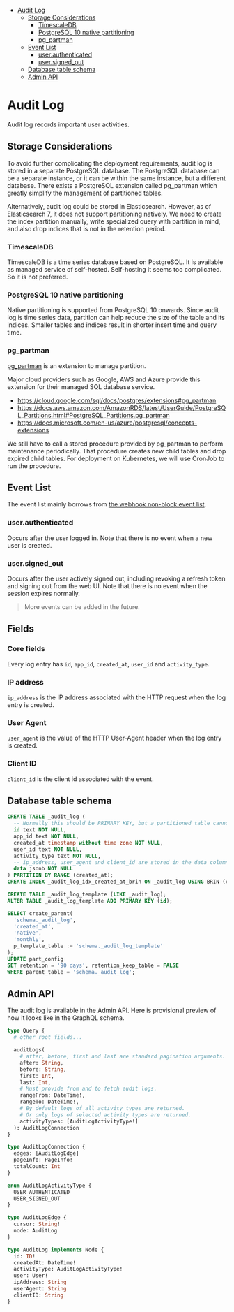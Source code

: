 - [Audit Log](#audit-log)
  * [Storage Considerations](#storage-considerations)
    + [TimescaleDB](#timescaledb)
    + [PostgreSQL 10 native partitioning](#postgresql-10-native-partitioning)
    + [pg\_partman](#pg--partman)
  * [Event List](#event-list)
    + [user.authenticated](#userauthenticated)
    + [user.signed_out](#usersigned-out)
  * [Database table schema](#database-table-schema)
  * [Admin API](#admin-api)

# Audit Log

Audit log records important user activities.

## Storage Considerations

To avoid further complicating the deployment requirements,
audit log is stored in a separate PostgreSQL database.
The PostgreSQL database can be a separate instance,
or it can be within the same instance, but a different database.
There exists a PostgreSQL extension called pg\_partman
which greatly simplify the management of partitioned tables.

Alternatively, audit log could be stored in Elasticsearch.
However, as of Elasticsearch 7, it does not support partitioning natively.
We need to create the index partition manually,
write specialized query with partition in mind,
and also drop indices that is not in the retention period.

### TimescaleDB

TimescaleDB is a time series database based on PostgreSQL.
It is available as managed service of self-hosted.
Self-hosting it seems too complicated.
So it is not preferred.

### PostgreSQL 10 native partitioning

Native partitioning is supported from PostgreSQL 10 onwards.
Since audit log is time series data,
partition can help reduce the size of the table and its indices.
Smaller tables and indices result in shorter insert time and query time.

### pg\_partman

[pg\_partman](https://github.com/pgpartman/pg_partman) is an extension to manage partition.

Major cloud providers such as Google, AWS and Azure provide this extension for their managed SQL database service.

- https://cloud.google.com/sql/docs/postgres/extensions#pg_partman
- https://docs.aws.amazon.com/AmazonRDS/latest/UserGuide/PostgreSQL_Partitions.html#PostgreSQL_Partitions.pg_partman
- https://docs.microsoft.com/en-us/azure/postgresql/concepts-extensions

We still have to call a stored procedure provided by pg\_partman to perform maintenance periodically.
That procedure creates new child tables and drop expired child tables.
For deployment on Kubernetes, we will use CronJob to run the procedure.

## Event List

The event list mainly borrows from [the webhook non-block event list](./webhook.md#non-blocking-events).


### user.authenticated

Occurs after the user logged in.
Note that there is no event when a new user is created.

### user.signed_out

Occurs after the user actively signed out,
including revoking a refresh token and signing out from the web UI.
Note that there is no event when the session expires normally.

> More events can be added in the future.

## Fields

### Core fields

Every log entry has `id`, `app_id`, `created_at`, `user_id` and `activity_type`.

### IP address

`ip_address` is the IP address associated with the HTTP request when the log entry is created.

### User Agent

`user_agent` is the value of the HTTP User-Agent header when the log entry is created.

### Client ID

`client_id` is the client id associated with the event.

## Database table schema

```sql
CREATE TABLE _audit_log (
  -- Normally this should be PRIMARY KEY, but a partitioned table cannot have unique index on column that is not part of the partition key.
  id text NOT NULL,
  app_id text NOT NULL,
  created_at timestamp without time zone NOT NULL,
  user_id text NOT NULL,
  activity_type text NOT NULL,
  -- ip_address, user_agent and client_id are stored in the data column.
  data jsonb NOT NULL
) PARTITION BY RANGE (created_at);
CREATE INDEX _audit_log_idx_created_at_brin ON _audit_log USING BRIN (created_at);

CREATE TABLE _audit_log_template (LIKE _audit_log);
ALTER TABLE _audit_log_template ADD PRIMARY KEY (id);

SELECT create_parent(
  'schema._audit_log',
  'created_at',
  'native',
  'monthly',
  p_template_table := 'schema._audit_log_template'
);
UPDATE part_config
SET retention = '90 days', retention_keep_table = FALSE
WHERE parent_table = 'schema._audit_log';
```

## Admin API

The audit log is available in the Admin API.
Here is provisional preview of how it looks like in the GraphQL schema.

```graphql
type Query {
  # other root fields...

  auditLogs(
    # after, before, first and last are standard pagination arguments.
    after: String,
    before: String,
    first: Int,
    last: Int,
    # Must provide from and to fetch audit logs.
    rangeFrom: DateTime!,
    rangeTo: DateTime!,
    # By default logs of all activity types are returned.
    # Or only logs of selected activity types are returned.
    activityTypes: [AuditLogActivityType!]
  ): AuditLogConnection
}

type AuditLogConnection {
  edges: [AuditLogEdge]
  pageInfo: PageInfo!
  totalCount: Int
}

enum AuditLogActivityType {
  USER_AUTHENTICATED
  USER_SIGNED_OUT
}

type AuditLogEdge {
  cursor: String!
  node: AuditLog
}

type AuditLog implements Node {
  id: ID!
  createdAt: DateTime!
  activityType: AuditLogActivityType!
  user: User!
  ipAddress: String
  userAgent: String
  clientID: String
}
```
